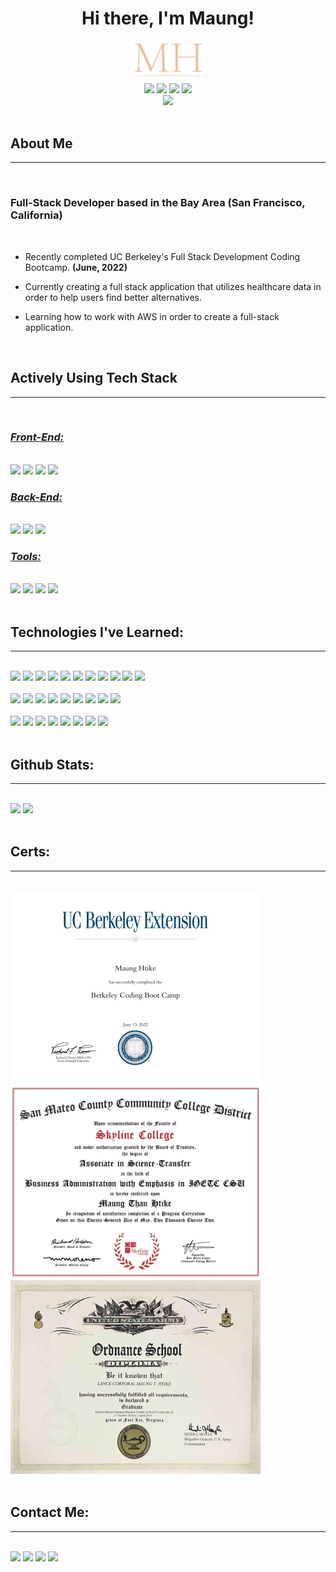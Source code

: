 <h1 align='center'>Hi there, I'm Maung!</h1>

<section align='center'>
<img width='125px' src='./assets/logo.png'/>

<div>
<a target='_blank' href='https://www.linkedin.com/in/maung-htike-482b4b143/'><img src='https://img.shields.io/badge/linkedin-%230077B5.svg?style=for-the-badge&logo=linkedin&logoColor=white'/></a>
<a href='mailto:maunghtikebusiness@gmail.com'><img src='https://img.shields.io/badge/Gmail-D14836?style=for-the-badge&logo=gmail&logoColor=white'/></a>
<a target='_blank' href='https://medium.com/@maunghtike'><img src='https://img.shields.io/badge/Medium-12100E?style=for-the-badge&logo=medium&logoColor=white'/></a>
<a target='_blank' href='https://sfzmango.github.io/Maung-Htike-Portfolio-v5-React/'><img src='https://img.shields.io/badge/Portfolio-white?style=for-the-badge'/></a>
</div>
<a target='_blank' href='https://github.com/Sfzmango'><img src="https://komarev.com/ghpvc/?username=Sfzmango&style=for-the-badge&color=grey"/></a>
</section><br/>

<section>
<h2>About Me</h2><hr><br/>

<h3>Full-Stack Developer based in the Bay Area (San Francisco, California)</h3><br/>

<ul>
<li><p>Recently completed UC Berkeley's Full Stack Development Coding Bootcamp. <b>(June, 2022)</b></p></li>
<li><p>Currently creating a full stack application that utilizes healthcare data in order to help users find better alternatives.</p></li>
<li><p>Learning how to work with AWS in order to create a full-stack application.</p></li>
</ul>
</section><br/>

<section>
<h2>Actively Using Tech Stack</h2><hr><br/>

<h3><i><b><u>Front-End:</u></b></i></h3><br/>
<img width='75px' src="https://cdn.jsdelivr.net/gh/devicons/devicon/icons/html5/html5-plain-wordmark.svg" />
<img width='75px' src="https://cdn.jsdelivr.net/gh/devicons/devicon/icons/css3/css3-plain-wordmark.svg" />
<img width='75px' src="https://cdn.jsdelivr.net/gh/devicons/devicon/icons/javascript/javascript-plain.svg" />
<img width='75px' src="https://cdn.jsdelivr.net/gh/devicons/devicon/icons/react/react-original-wordmark.svg" />

<br/>

<h3><i><b><u>Back-End:</u></b></i></h3><br/>
<img width='100px' src="https://cdn.jsdelivr.net/gh/devicons/devicon/icons/nodejs/nodejs-plain-wordmark.svg" />
<img width='125px' src="https://youteam.io/blog/wp-content/uploads/2022/04/expressjs_logo.png" />
<img width='100px' src="https://cdn.jsdelivr.net/gh/devicons/devicon/icons/mysql/mysql-original-wordmark.svg" />

<br/>

<h3><i><b><u>Tools:</u></b></i></h3><br/>
<img width='75px' src="https://cdn.jsdelivr.net/gh/devicons/devicon/icons/git/git-plain-wordmark.svg" />
<img width='75px' src="https://cdn.jsdelivr.net/gh/devicons/devicon/icons/amazonwebservices/amazonwebservices-plain-wordmark.svg" />
<img width='75px' src="https://cdn.jsdelivr.net/gh/devicons/devicon/icons/figma/figma-original.svg" />
<img width='75px' src="https://cdn.jsdelivr.net/gh/devicons/devicon/icons/slack/slack-original.svg" />

</section><br/>

<section>
<h2>Technologies I've Learned:</h2><hr><br/>

<img src='https://img.shields.io/badge/html5-%23E34F26.svg?style=for-the-badge&logo=html5&logoColor=white'/>
<img src='https://img.shields.io/badge/css3-%231572B6.svg?style=for-the-badge&logo=css3&logoColor=white'/>
<img src='https://img.shields.io/badge/bootstrap-%23563D7C.svg?style=for-the-badge&logo=bootstrap&logoColor=white'/>
<img src='https://img.shields.io/badge/tailwindcss-%2338B2AC.svg?style=for-the-badge&logo=tailwind-css&logoColor=white'/>
<img src='https://img.shields.io/badge/UIkit-blue?style=for-the-badge&logo=UIkit&logoColor=white'/>
<img src='https://img.shields.io/badge/javascript-%23323330.svg?style=for-the-badge&logo=javascript&logoColor=%23F7DF1E'/>
<img src='https://img.shields.io/badge/react-%2320232a.svg?style=for-the-badge&logo=react&logoColor=%2361DAFB'/>
<img src='https://img.shields.io/badge/React_Router-CA4245?style=for-the-badge&logo=react-router&logoColor=white'/>
<img src='https://img.shields.io/badge/Bcrypt-orange?style=for-the-badge'/>
<img src='https://img.shields.io/badge/JWT-black?style=for-the-badge&logo=JSON%20web%20tokens'/>
<img src='https://img.shields.io/badge/jquery-%230769AD.svg?style=for-the-badge&logo=jquery&logoColor=white'/><br/><br/>

<img src='https://img.shields.io/badge/node.js-6DA55F?style=for-the-badge&logo=node.js&logoColor=white'/>
<img src='https://img.shields.io/badge/NPM-%23000000.svg?style=for-the-badge&logo=npm&logoColor=white'/>
<img src='https://img.shields.io/badge/express.js-%23404d59.svg?style=for-the-badge&logo=express&logoColor=%2361DAFB'/>
<img src="https://img.shields.io/badge/RESTFUL%20API'S-005571?style=for-the-badge&logo=json"/>
<img src="https://img.shields.io/badge/Sequelize-52B0E7?style=for-the-badge&logo=Sequelize&logoColor=white"/>
<img src='https://img.shields.io/badge/mysql-%2300f.svg?style=for-the-badge&logo=mysql&logoColor=white'/>
<img src='https://img.shields.io/badge/MongoDB-%234ea94b.svg?style=for-the-badge&logo=mongodb&logoColor=white'/>
<img src='https://img.shields.io/badge/-ApolloGraphQL-311C87?style=for-the-badge&logo=apollo-graphql'/>
<img src='https://img.shields.io/badge/-GraphQL-E10098?style=for-the-badge&logo=graphql&logoColor=white'/><br/><br/>

<img src='https://img.shields.io/badge/Canva-%2300C4CC.svg?style=for-the-badge&logo=Canva&logoColor=white'/>
<img src='https://img.shields.io/badge/figma-%23F24E1E.svg?style=for-the-badge&logo=figma&logoColor=white'/>
<img src='https://img.shields.io/badge/Adobe%20Creative%20Cloud-DA1F26.svg?style=for-the-badge&logo=Adobe%20Creative%20Cloud&logoColor=white'/>
<img src='https://img.shields.io/badge/Visual%20Studio%20Code-0078d7.svg?style=for-the-badge&logo=visual-studio-code&logoColor=white'/>
<img src='https://img.shields.io/badge/Insomnia-black?style=for-the-badge&logo=insomnia&logoColor=5849BE'/>
<img src='https://img.shields.io/badge/Postman-FF6C37?style=for-the-badge&logo=postman&logoColor=white'/>
<img src='https://img.shields.io/badge/heroku-%23430098.svg?style=for-the-badge&logo=heroku&logoColor=white'/>
<img src='https://img.shields.io/badge/AWS-%23FF9900.svg?style=for-the-badge&logo=amazon-aws&logoColor=white'/>
</section><br/>

<section>
<h2>Github Stats:</h2><hr><br/>

<img src='https://github-readme-stats.vercel.app/api?username=Sfzmango&count_private=true&hide_rank=true&show_icons=true&theme=vision-friendly-dark'/>

<img src='https://github-readme-stats.vercel.app/api/top-langs/?username=Sfzmango&layout=compact&theme=vision-friendly-dark'/>

</section><br/>

<section>
<h2>Certs:</h2><hr><br/>

<img width='400px' src='./assets/ucbcert.jpg'/>

<img width='400px' src='./assets/skylinedegree.png'/>

<img width='400px' src='./assets/milcert.jpg'/>

</section><br/>

<section>
<h2>Contact Me:</h2><hr><br/>
<a target='_blank' href='https://www.linkedin.com/in/maung-htike-482b4b143/'><img src='https://img.shields.io/badge/linkedin-%230077B5.svg?style=for-the-badge&logo=linkedin&logoColor=white'/></a>
<a href='mailto:maunghtikebusiness@gmail.com'><img src='https://img.shields.io/badge/Gmail-D14836?style=for-the-badge&logo=gmail&logoColor=white'/></a>
<a target='_blank' href='https://github.com/Sfzmango'><img src='https://img.shields.io/badge/github-%23121011.svg?style=for-the-badge&logo=github&logoColor=white'/></a>
<a target='_blank' href='https://sfzmango.github.io/Maung-Htike-Portfolio-v5-React/'><img src='https://img.shields.io/badge/Portfolio-white?style=for-the-badge'/></a>
</section>

